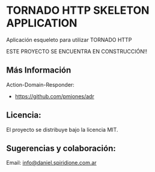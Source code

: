 TORNADO HTTP SKELETON APPLICATION
=================================

Aplicación esqueleto para utilizar TORNADO HTTP

ESTE PROYECTO SE ENCUENTRA EN CONSTRUCCIÓN!!

## Más Información

Action-Domain-Responder:

- https://github.com/pmjones/adr

## Licencia:

El proyecto se distribuye bajo la licencia MIT.


## Sugerencias y colaboración:

Email: info@daniel.spiridione.com.ar